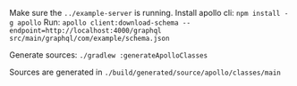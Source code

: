Make sure the `../example-server` is running.
Install apollo cli: `npm install -g apollo`
Run: `apollo client:download-schema --endpoint=http://localhost:4000/graphql src/main/graphql/com/example/schema.json`

Generate sources: `./gradlew :generateApolloClasses`

Sources are generated in `./build/generated/source/apollo/classes/main`